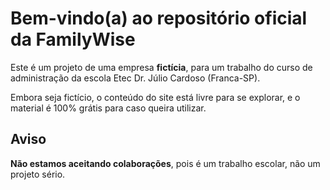 # Bem-vindo(a) ao repositório oficial da FamilyWise

Este é um projeto de uma empresa **fictícia**, para um trabalho do curso de administração da escola Etec Dr. Júlio Cardoso (Franca-SP).

Embora seja fictício, o conteúdo do site está livre para se explorar, e o material é 100% grátis para caso queira utilizar.

## Aviso
**Não estamos aceitando colaborações**, pois é um trabalho escolar, não um projeto sério.
